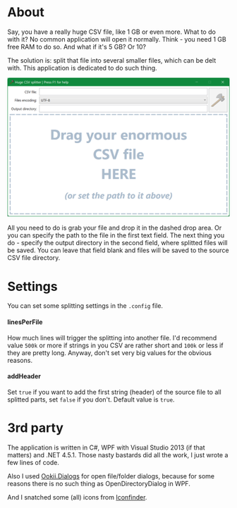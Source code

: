 About
=====
    
Say, you have a really huge CSV file, like 1 GB or even more. What to do with it? No common application will open it normally. Think - you need 1 GB free RAM to do so. And what if it's 5 GB? Or 10?

The solution is: split that file into several smaller files, which can be delt with. This application is dedicated to do such thing.

![hugeCSVsplitter main window screenshot](/img/mainwindow.png?raw=true "hugeCSVsplitter main window screenshot")

All you need to do is grab your file and drop it in the dashed drop area. Or you can specify the path to the file in the first text field. The next thing you do - specify the output directory in the second field, where splitted files will be saved. You can leave that field blank and files will be saved to the source CSV file directory.

Settings
========

You can set some splitting settings in the `.config` file.

#### linesPerFile

How much lines will trigger the splitting into another file. I'd recommend value `500k` or more if strings in you CSV are rather short and `100k` or less if they are pretty long. Anyway, don't set very big values for the obvious reasons.

#### addHeader

Set `true` if you want to add the first string (header) of the source file to all splitted parts, set `false` if you don't. Default value is `true`.

3rd party
=========
The application is written in C#, WPF with Visual Studio 2013 (if that matters) and .NET 4.5.1. Those nasty bastards did all the work, I just wrote a few lines of code.

Also I used [Ookii.Dialogs](http://www.ookii.org/Software/Dialogs/) for open file/folder dialogs, because for some reasons there is no such thing as OpenDirectoryDialog in WPF.

And I snatched some (all) icons from [Iconfinder](https://www.iconfinder.com/).
